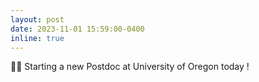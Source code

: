 ```yaml
---
layout: post
date: 2023-11-01 15:59:00-0400
inline: true
---
```



🍂🌲 Starting a new Postdoc at University of Oregon today ! 
